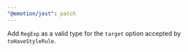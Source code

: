 ```yaml
---
"@emotion/jest": patch
---
```


Add `RegExp` as a valid type for the `target` option accepted by `toHaveStyleRule`.
